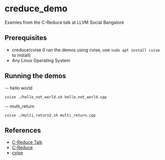 # creduce_demo
Examles from the C-Reduce talk at LLVM Social Bangalore

## Prerequisites

- creduce/cvise (I ran the demos using cvise, use `sudo apt install cvise` to install)
- Any Linux Operating System

## Running the demos

-- hello world

```
cvise ./hello_not_world.sh hello_not_world.cpp
```

-- multi_return

```
cvise ./multi_return2.sh multi_return.cpp
```

## References

- [C-Reduce Talk](https://youtu.be/HsH7dbtEuBg)
- [C-Reduce](https://github.com/csmith-project/creduce)
- [cvise](https://github.com/marxin/cvise)
